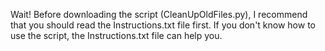 Wait!
Before downloading the script (CleanUpOldFiles.py), I recommend that you should read the Instructions.txt file first. If you don't know how to use the script, the Instructions.txt file can help you.
